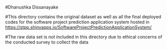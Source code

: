 #Dhanushka Dissanayake

#This directory contains the original dataset as well as all the final deployed codes for the software project prediction application system hosted in https://stpp.shinyapps.io/SoftwareProjectPredictionApplicationSystem/

#The raw data set is not included in this directory due to ethical concerns of the conducted survey to collect the data
